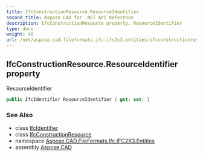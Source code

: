 ```yaml
---
title: IfcConstructionResource.ResourceIdentifier
second_title: Aspose.CAD for .NET API Reference
description: IfcConstructionResource property. ResourceIdentifier
type: docs
weight: 40
url: /net/aspose.cad.fileformats.ifc.ifc2x3.entities/ifcconstructionresource/resourceidentifier/
---
```

## IfcConstructionResource.ResourceIdentifier property

ResourceIdentifier

```csharp
public IfcIdentifier ResourceIdentifier { get; set; }
```

### See Also

* class [IfcIdentifier](../../../aspose.cad.fileformats.ifc.ifc2x3.types/ifcidentifier/)
* class [IfcConstructionResource](../)
* namespace [Aspose.CAD.FileFormats.Ifc.IFC2X3.Entities](../../ifcconstructionresource/)
* assembly [Aspose.CAD](../../../)


